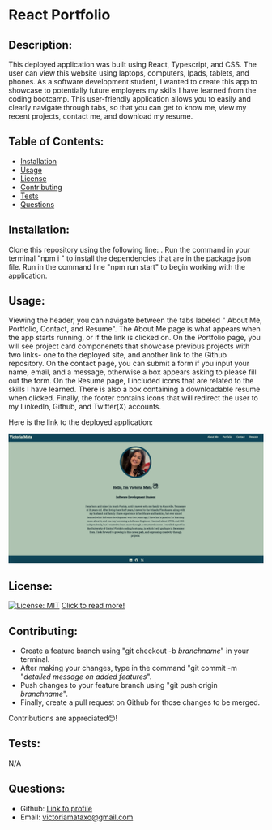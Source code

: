 # React Portfolio
   ## Description:
   This deployed application was built using React, Typescript, and CSS. The user can view this website using laptops, computers, Ipads, tablets, and phones. As a software development student, I wanted to create this app to showcase to potentially future employers my skills I have learned from the coding bootcamp. This user-friendly application allows you to easily and clearly navigate through tabs, so that you can get to know me, view my recent projects, contact me, and download my resume.
   ## Table of Contents:
   * [Installation](#installation)
   * [Usage](#usage)
   * [License](#license)
   * [Contributing](#contributing)
   * [Tests](#tests)
   * [Questions](#questions)
   ## Installation:
   Clone this repository using the following line: . Run the command in your terminal "npm i " to install the dependencies that are in the package.json file. Run in the command line "npm run start" to begin working with the application.
   ## Usage:
   Viewing the header, you can navigate between the tabs labeled " About Me, Portfolio, Contact, and Resume". The About Me page is what appears when the app starts running, or if the link is clicked on. On the Portfolio page, you will see project card componenets that showcase previous projects with two links- one to the deployed site, and another link to the Github repository. On the contact page, you can submit a form if you input your name, email, and a message, otherwise a box appears asking to please fill out the form. On the Resume page, I included icons that are related to the skills I have learned. There is also a box containing a downloadable resume when clicked. Finally, the footer contains icons that will redirect the user to my LinkedIn, Github, and Twitter(X) accounts.

   Here is the link to the deployed application:

   
   ![](./src/assets/screenshot.png)

   ## License: 
   [![License: MIT](https://img.shields.io/badge/License-MIT-purple.svg)](https://opensource.org/licenses/MIT)
   [Click to read more!](https://opensource.org/licenses/MIT)
   ## Contributing: 
   * Create a feature branch using "git checkout -b *branchname*" in your terminal. 
   * After making your changes, type in the command "git commit -m "*detailed message on added features*".
   * Push changes to your feature branch using "git push origin *branchname*". 
   * Finally, create a pull request on Github for those changes to be merged. 

Contributions are appreciated😊!
   ## Tests:
   N/A
   ## Questions:
   * Github: [Link to profile](https://github.com/victoriamata)
   * Email: victoriamataxo@gmail.com